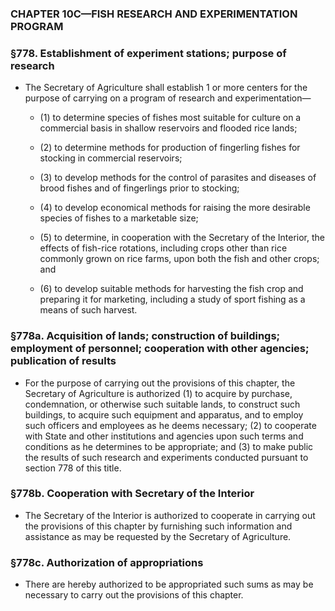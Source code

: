 ### **CHAPTER 10C—FISH RESEARCH AND EXPERIMENTATION PROGRAM**

### §778. Establishment of experiment stations; purpose of research
* The Secretary of Agriculture shall establish 1 or more centers for the purpose of carrying on a program of research and experimentation—

  * (1) to determine species of fishes most suitable for culture on a commercial basis in shallow reservoirs and flooded rice lands;

  * (2) to determine methods for production of fingerling fishes for stocking in commercial reservoirs;

  * (3) to develop methods for the control of parasites and diseases of brood fishes and of fingerlings prior to stocking;

  * (4) to develop economical methods for raising the more desirable species of fishes to a marketable size;

  * (5) to determine, in cooperation with the Secretary of the Interior, the effects of fish-rice rotations, including crops other than rice commonly grown on rice farms, upon both the fish and other crops; and

  * (6) to develop suitable methods for harvesting the fish crop and preparing it for marketing, including a study of sport fishing as a means of such harvest.

### §778a. Acquisition of lands; construction of buildings; employment of personnel; cooperation with other agencies; publication of results
* For the purpose of carrying out the provisions of this chapter, the Secretary of Agriculture is authorized (1) to acquire by purchase, condemnation, or otherwise such suitable lands, to construct such buildings, to acquire such equipment and apparatus, and to employ such officers and employees as he deems necessary; (2) to cooperate with State and other institutions and agencies upon such terms and conditions as he determines to be appropriate; and (3) to make public the results of such research and experiments conducted pursuant to section 778 of this title.

### §778b. Cooperation with Secretary of the Interior
* The Secretary of the Interior is authorized to cooperate in carrying out the provisions of this chapter by furnishing such information and assistance as may be requested by the Secretary of Agriculture.

### §778c. Authorization of appropriations
* There are hereby authorized to be appropriated such sums as may be necessary to carry out the provisions of this chapter.